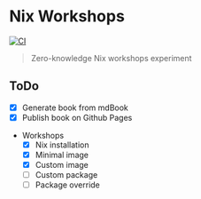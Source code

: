 # Nix Workshops

[![CI](https://github.com/gaelreyrol/nix-workshops/actions/workflows/ci.yml/badge.svg)](https://github.com/gaelreyrol/nix-workshops/actions/workflows/ci.yml)

> Zero-knowledge Nix workshops experiment

## ToDo

- [x] Generate book from mdBook
- [x] Publish book on Github Pages
- Workshops
  - [x] Nix installation
  - [x] Minimal image
  - [x] Custom image
  - [ ] Custom package
  - [ ] Package override
